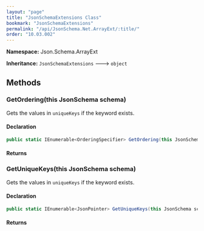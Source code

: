 ```yaml
---
layout: "page"
title: "JsonSchemaExtensions Class"
bookmark: "JsonSchemaExtensions"
permalink: "/api/JsonSchema.Net.ArrayExt/:title/"
order: "10.03.002"
---
```

**Namespace:** Json.Schema.ArrayExt

**Inheritance:**
`JsonSchemaExtensions`
 🡒 
`object`



## Methods

### GetOrdering(this JsonSchema schema)

Gets the values in `uniqueKeys` if the keyword exists.

#### Declaration

```c#
public static IEnumerable<OrderingSpecifier> GetOrdering(this JsonSchema schema)
```


#### Returns



### GetUniqueKeys(this JsonSchema schema)

Gets the values in `uniqueKeys` if the keyword exists.

#### Declaration

```c#
public static IEnumerable<JsonPointer> GetUniqueKeys(this JsonSchema schema)
```


#### Returns



